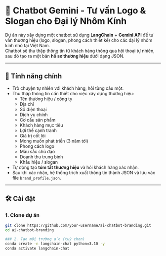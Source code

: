 # 🤖 Chatbot Gemini - Tư vấn Logo & Slogan cho Đại lý Nhôm Kính

Dự án này xây dựng một chatbot sử dụng **LangChain** + **Gemini API** để tư vấn thương hiệu (logo, slogan, phong cách thiết kế) cho các đại lý nhôm kính nhỏ tại Việt Nam.  
Chatbot sẽ thu thập thông tin từ khách hàng thông qua hội thoại tự nhiên, sau đó tạo ra một bản **hồ sơ thương hiệu** dưới dạng JSON.

---

## 🚀 Tính năng chính
- Trò chuyện tự nhiên với khách hàng, hỏi từng câu một.
- Thu thập thông tin cần thiết cho việc xây dựng thương hiệu:
  - Tên thương hiệu / công ty
  - Địa chỉ
  - Số điện thoại
  - Dịch vụ chính
  - Cơ cấu sản phẩm
  - Khách hàng mục tiêu
  - Lợi thế cạnh tranh
  - Giá trị cốt lõi
  - Mong muốn phát triển (3 năm tới)
  - Phong cách logo
  - Màu sắc chủ đạo
  - Doanh thu trung bình
  - Khẩu hiệu / slogan
- Tự động tạo **tóm tắt thương hiệu** và hỏi khách hàng xác nhận.
- Sau khi xác nhận, hệ thống trích xuất thông tin thành JSON và lưu vào file `brand_profile.json`.

---

## 🛠️ Cài đặt

### 1. Clone dự án
```bash
git clone https://github.com/your-username/ai-chatbot-branding.git
cd ai-chatbot-branding

### 2. Tạo môi trường ảo (tuỳ chọn)
conda create -n langchain-chat python=3.10 -y
conda activate langchain-chat
